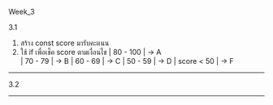 Week_3

3.1
1.  สร้าง const score มารับคะแนน
2.  ใช้ if เพื่อเช็ค score ตามเงื่อนไข
    | 80 - 100   | -> A <br>
    | 70 - 79    | -> B
    | 60 - 69    | -> C
    | 50 - 59    | -> D
    | score < 50 | -> F
-------------------------------------------------------------------------
3.2

-------------------------------------------------------------------------
